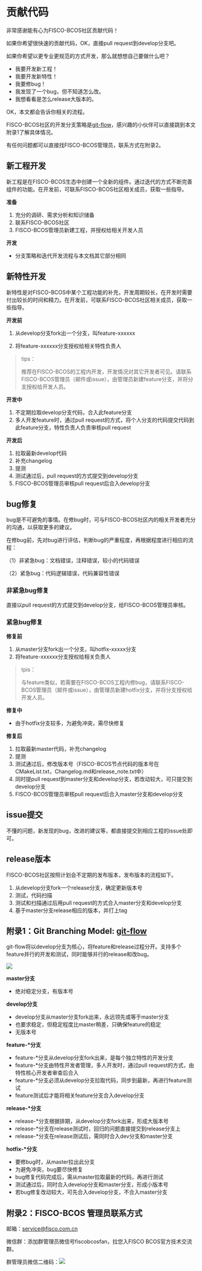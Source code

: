 
# 贡献代码

非常感谢能有心为FISCO-BCOS社区贡献代码！

如果你希望很快速的贡献代码，OK，直接pull request到develop分支吧。

如果你希望以更专业更规范的方式开发，那么就想想自己要做什么吧？

- 我要开发新工程！
- 我要开发新特性！
- 我要修bug！
- 我发现了一个bug，但不知道怎么改。
- 我想看看是怎么release大版本的。

OK，本文都会告诉你相关的流程。

FISCO-BCOS社区的开发分支策略是[git-flow](https://github.com/nvie/gitflow)，感兴趣的小伙伴可以直接跳到本文附录1了解具体情况。

有任何问题都可以直接找FISCO-BCOS管理员，联系方式在附录2。

## 新工程开发

新工程是在FISCO-BCOS生态中创建一个全新的组件。通过迭代的方式不断完善组件的功能。在开发前，可联系FISCO-BCOS社区相关成员，获取一些指导。

**准备**

1. 充分的调研、需求分析和知识储备
2. 联系FISCO-BCOS社区
3. FISCO-BCOS管理员新建工程，并授权给相关开发人员

**开发**

- 分支策略和迭代开发流程与本文档其它部分相同

## 新特性开发

新特性是对FISCO-BCOS中某个工程功能的补充，开发周期较长，在开发时需要付出较长的时间和精力。在开发前，可联系FISCO-BCOS社区相关成员，获取一些指导。

**开发前**

1. 从develop分支fork出一个分支，叫feature-xxxxxx

2. 将feature-xxxxxx分支授权给相关特性负责人

> tips：
>
> 推荐在FISCO-BCOS的工程内开发，开发情况对其它开发者可见。请联系FISCO-BCOS管理员（邮件或issue），由管理员新建feature分支，并将分支授权给开发人员。

**开发中**

1. 不定期拉取develop分支代码，合入此feature分支
2. 多人开发feature时，通过pull request的方式，将个人分支的代码提交代码到此feature分支，特性负责人负责审核pull request

**开发后**

1. 拉取最新develop代码
2. 补充changelog
3. 提测
4. 测试通过后，pull request的方式提交到develop分支
5. FISCO-BCOS管理员审核pull request后合入develop分支

## bug修复

bug是不可避免的事情。在修bug时，可与FISCO-BCOS社区内的相关开发者充分的沟通，以获取更多的建议。

在修bug前，先对bug进行评估，判断bug的严重程度，再根据程度进行相应的流程：

（1）非紧急bug：文档错误，注释错误，较小的代码错误

（2）紧急bug：代码逻辑错误，代码兼容性错误

### 非紧急bug修复

直接以pull request的方式提交到develop分支，给FISCO-BCOS管理员审核。

### 紧急bug修复

**修复前**

1. 从master分支fork出一个分支，叫hotfix-xxxxx分支
2. 将feature-xxxxxx分支授权给相关负责人

> tpis：
>
> 与feature类似，若需要在FISCO-BCOS工程内修bug，请联系FISCO-BCOS管理员（邮件或issue），由管理员新建hotfix分支，并将分支授权给开发人员。

**修复中**

- 由于hotfix分支较多，为避免冲突，需尽快修复

**修复后**

1. 拉取最新master代码，补充changelog
2. 提测
3. 测试通过后，修改版本号（FISCO-BCOS节点代码的版本号在CMakeList.txt，Changelog.md和release_note.txt中）
4. 同时提pull request到master分支和develop分支，若改动较大，可只提交到develop分支
5. FISCO-BCOS管理员审核pull request后合入master分支和develop分支

## issue提交

不懂的问题，新发现的bug，改进的建议等，都直接提交到相应工程的issue处即可。

## release版本

FISCO-BCOS社区按照计划会不定期的发布版本，发布版本的流程如下。

1. 从develop分支fork一个release分支，确定更新版本号
2. 测试，代码扫描
3. 测试和扫描通过后用pull request的方式合入master分支和develop分支
4. 基于master分支release相应的版本，并打上tag



## 附录1：Git Branching Model: [git-flow](https://jeffkreeftmeijer.com/git-flow/)

git-flow将以develop分支为核心，将feature和release过程分开。支持多个feature并行的开发和测试，同时能够并行的release和改bug。

![](https://jeffkreeftmeijer.com/git-flow/git-flow.png)

**master分支**

* 绝对稳定分支，有版本号

**develop分支**

* develop分支从master分支fork出来，永远领先或等于master分支
* 也要求稳定，但稳定程度比master稍差，只确保feature的稳定
* 无版本号

**feature-\*分支**

* feature-*分支从develop分支fork出来，是每个独立特性的开发分支
* feature-*分支由特性开发者管理，多人开发时，通过pull request的方式，由特性核心开发者审查后合入
* feature-*分支必须从develop分支拉取代码，同步到最新，再进行feature测试
* feature测试后才能将相关feature分支合入develop分支

**release-\*分支**

* release-*分支根据排期，从develop分支fork出来，形成大版本号
* release-*分支在release测试时，回归的问题直接提交到release分支上
* release-*分支在release测试后，需同时合入dev分支和master分支

**hotfix-\*分支**

* 要修bug时，从master拉出此分支
* 为避免冲突，bug要尽快修复
* bug修复代码完成后，需从master拉取最新的代码，再进行测试
* 测试通过后，同时合入develop分支和master分支，形成小版本号
* 若bug修复改动较大，可先合入develop分支，不合入master分支



## 附录2：FISCO-BCOS 管理员联系方式

邮箱：[service@fisco.com.cn](mailto:service@fisco.com.cn)

微信群：添加群管理员微信号fiscobcosfan，拉您入FISCO BCOS官方技术交流群。

群管理员微信二维码：![](https://raw.githubusercontent.com/FISCO-BCOS/FISCO-BCOS/master/doc/FISCO-BCOS.jpeg)









